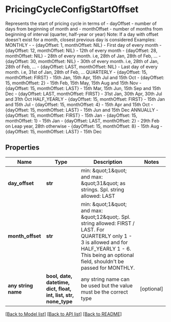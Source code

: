# PricingCycleConfigStartOffset

Represents the start of pricing cycle in terms of  - dayOffset - number of days from beginning of month and  - monthOffset - number of months from beginning of interval (quarter, half-year or year) Note: If a day with offset doesn't exist for a month, closest previous day is considered Examples: MONTHLY -   - {dayOffset: 1, monthOffset: NIL} - First day of every month   - {dayOffset: 12, monthOffset: NIL} - 12th of every month   - {dayOffset: 28, monthOffset: NIL} - 28th of every month. i.e, 28th of Jan, 28th of Feb, ...   - {dayOffset: 30, monthOffset: NIL} - 30th of every month. i.e, 28th of Jan, 28th of Feb, ...   - {dayOffset: LAST, monthOffset: NIL} - Last day of every month. i.e, 31st of Jan, 28th of Feb, ... QUARTERLY   - {dayOffset: 15, monthOffset: FIRST} - 15th Jan, 15th Apr, 15th Jul and 15th Oct   - {dayOffset: 15, monthOffset: 2} - 15th Feb, 15th May, 15th Aug and 15th Nov   - {dayOffset: 15, monthOffset: LAST} - 15th Mar, 15th Jun, 15th Sep and 15th Dec   - {dayOffset: LAST, monthOffset: FIRST} - 31st Jan, 30th Apr, 30th Jul and 31th Oct HALF_YEARLY   - {dayOffset: 15, monthOffset: FIRST} - 15th Jan and 15th Jul   - {dayOffset: 15, monthOffset: 4} - 15th Apr and 15th Oct   - {dayOffset: 15, monthOffset: LAST} - 15th Jun and 15th Dec ANNUALLY   - {dayOffset: 15, monthOffset: FIRST} - 15th Jan   - {dayOffset: 15, monthOffset: 1} - 15th Jan   - {dayOffset: LAST, monthOffset: 2} - 29th Feb on Leap year, 28th otherwise    - {dayOffset: 15, monthOffset: 8} - 15th Aug   - {dayOffset: 15, monthOffset: LAST} - 15th Dec 

## Properties
Name | Type | Description | Notes
------------ | ------------- | ------------- | -------------
**day_offset** | **str** | min: \&quot;1\&quot; and max: \&quot;31\&quot; as strings. Spl. string allowed: LAST  | 
**month_offset** | **str** | min: \&quot;1\&quot; and max: \&quot;12\&quot;. Spl. string allowed: FIRST / LAST. For QUARTERLY only 1 - 3 is allowed and for HALF_YEARLY 1 - 6. This being an optional field, shouldn&#39;t be passed for MONTHLY.  | 
**any string name** | **bool, date, datetime, dict, float, int, list, str, none_type** | any string name can be used but the value must be the correct type | [optional]

[[Back to Model list]](../README.md#documentation-for-models) [[Back to API list]](../README.md#documentation-for-api-endpoints) [[Back to README]](../README.md)


